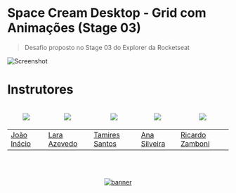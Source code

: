 # Space Cream Desktop - Grid com Animações (Stage 03)

> Desafio proposto no Stage 03 do Explorer da Rocketseat

![Screenshot](./.github/preview.gif)

# Instrutores

<table>
   <thead>
      <tr>
         <td valign="bottom">
            <p align="center">
               <a href="https://github.com/birobirobiro">
               <img src="https://github.com/birobirobiro.png?size=100" align="center" />
               </a>
            </p>
         </td>
         <td valign="bottom">
            <p align="center">
               <a href="https://github.com/larazevedo">
               <img src="https://github.com/larazevedo.png?size=100" align="center" />
               </a>
            </p>
         </td>
				 <td valign="bottom">
            <p align="center">
               <a href="https://github.com/tfstam">
               <img src="https://github.com/tfstam.png?size=100" align="center" />
               </a>
            </p>
         </td>
				 <td valign="bottom">
            <p align="center">
               <a href="https://github.com/anasilveira9787">
               <img src="https://github.com/anasilveira9787.png?size=100" align="center" />
               </a>
            </p>
         </td>
         <td valign="bottom">
            <p align="center">
               <a href="https://github.com/Ricmaloy">
               <img src="https://github.com/Ricmaloy.png?size=100" align="center" />
               </a>
            </p>
         </td>
      </tr>
   </thead>
   <tbody>
      <tr>
         <td><a href="https://github.com/birobirobiro">João Inácio</a></td>
         <td><a href="https://github.com/larazevedo">Lara Azevedo</a></td>
         <td><a href="https://github.com/tfstam">Tamires Santos</a></td>
         <td><a href="https://github.com/anasilveira9787">Ana Silveira</a></td>
         <td><a href="https://github.com/Ricmaloy">Ricardo Zamboni</a></td>
      </tr>
   </tbody>
</table>

<!--START_SECTION:footer-->

<br />
<br />

<p align="center">
  <a href="https://discord.gg/rocketseat" target="_blank">
    <img align="center" src="https://storage.googleapis.com/golden-wind/comunidade/rodape.svg" alt="banner"/>
  </a>
</p>

<!--END_SECTION:footer-->

